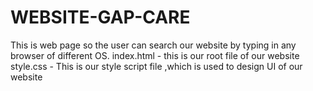 # WEBSITE-GAP-CARE
This is web page so the user can search our website by typing in any browser of different OS.
index.html - this is our root file of our website
style.css - This is our style script file ,which is used to design UI of our website
